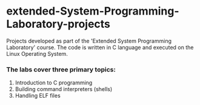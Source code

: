# extended-System-Programming-Laboratory-projects
Projects developed as part of the 'Extended System Programming Laboratory' course.
The code is written in C language and executed on the Linux Operating System. 


### The labs cover three primary topics:

1. Introduction to C programming
2. Building command interpreters (shells)
3. Handling ELF files





